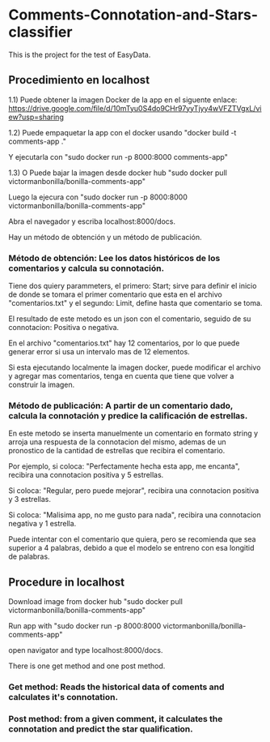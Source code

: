 # Comments-Connotation-and-Stars-classifier

This is the project for the test of EasyData.

## Procedimiento en localhost
1.1) Puede obtener la imagen Docker de la app en el siguente enlace: https://drive.google.com/file/d/10mTyu0S4do9CHr97yyTjyy4wVFZTVgxL/view?usp=sharing

1.2) Puede empaquetar la app con el docker usando "docker build -t comments-app ."

Y ejecutarla con "sudo docker run -p 8000:8000 comments-app"

1.3) O Puede bajar la imagen desde docker hub "sudo docker pull victormanbonilla/bonilla-comments-app"

Luego la ejecura con "sudo docker run -p 8000:8000 victormanbonilla/bonilla-comments-app"

Abra el navegador y escriba localhost:8000/docs.

Hay un método de obtención y un método de publicación.

### Método de obtención: Lee los datos históricos de los comentarios y calcula su connotación.

Tiene dos quiery parammeters, el primero: Start; sirve para definir el inicio de donde se tomara el primer comentario que esta en el archivo "comentarios.txt" y el segundo: Limit, define hasta que comentario se toma.

El resultado de este metodo es un json con el comentario, seguido de su connotacion: Positiva o negativa.

En el archivo "comentarios.txt" hay 12 comentarios, por lo que puede generar error si usa un intervalo mas de 12 elementos.

Si esta ejecutando localmente la imagen docker, puede modificar el archivo y agregar mas comentarios, tenga en cuenta que tiene que volver a construir la imagen.

### Método de publicación: A partir de un comentario dado, calcula la connotación y predice la calificación de estrellas.

En este metodo se inserta manuelmente un comentario en formato string y arroja una respuesta de la connotacion del mismo, ademas de un pronostico de la cantidad de estrellas que recibira el comentario.

Por ejemplo, si coloca: "Perfectamente hecha esta app, me encanta", recibira una connotacion positiva y 5 estrellas.

Si coloca: "Regular, pero puede mejorar", recibira una connotacion positiva y 3 estrellas.

Si coloca: "Malisima app, no me gusto para nada", recibira una connotacion negativa y 1 estrella.

Puede intentar con el comentario que quiera, pero se recomienda que sea superior a 4 palabras, debido a que el modelo se entreno con esa longitid de palabras.

## Procedure in localhost

Download image from docker hub "sudo docker pull victormanbonilla/bonilla-comments-app"

Run app with "sudo docker run -p 8000:8000 victormanbonilla/bonilla-comments-app"

open navigator and type localhost:8000/docs.

There is one get method and one post method.

### Get method: Reads the historical data of coments and calculates it's connotation.

### Post method: from a given comment, it calculates the connotation and predict the star qualification.




